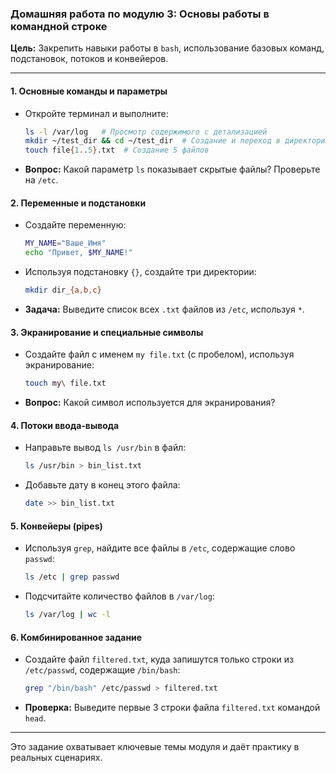 ### **Домашняя работа по модулю 3: Основы работы в командной строке**  

**Цель:** Закрепить навыки работы в `bash`, использование базовых команд, подстановок, потоков и конвейеров.  

---  

#### **1. Основные команды и параметры**  
- Откройте терминал и выполните:  
  ```bash
  ls -l /var/log   # Просмотр содержимого с детализацией
  mkdir ~/test_dir && cd ~/test_dir  # Создание и переход в директорию
  touch file{1..5}.txt  # Создание 5 файлов
  ```  
- **Вопрос:** Какой параметр `ls` показывает скрытые файлы? Проверьте на `/etc`.  

#### **2. Переменные и подстановки**  
- Создайте переменную:  
  ```bash
  MY_NAME="Ваше_Имя"
  echo "Привет, $MY_NAME!"  
  ```  
- Используя подстановку `{}`, создайте три директории:  
  ```bash
  mkdir dir_{a,b,c}  
  ```  
- **Задача:** Выведите список всех `.txt` файлов из `/etc`, используя `*`.  

#### **3. Экранирование и специальные символы**  
- Создайте файл с именем `my file.txt` (с пробелом), используя экранирование:  
  ```bash
  touch my\ file.txt  
  ```  
- **Вопрос:** Какой символ используется для экранирования?  

#### **4. Потоки ввода-вывода**  
- Направьте вывод `ls /usr/bin` в файл:  
  ```bash
  ls /usr/bin > bin_list.txt  
  ```  
- Добавьте дату в конец этого файла:  
  ```bash
  date >> bin_list.txt  
  ```  

#### **5. Конвейеры (pipes)**  
- Используя `grep`, найдите все файлы в `/etc`, содержащие слово `passwd`:  
  ```bash
  ls /etc | grep passwd  
  ```  
- Подсчитайте количество файлов в `/var/log`:  
  ```bash
  ls /var/log | wc -l  
  ```  

#### **6. Комбинированное задание**  
- Создайте файл `filtered.txt`, куда запишутся только строки из `/etc/passwd`, содержащие `/bin/bash`:  
  ```bash
  grep "/bin/bash" /etc/passwd > filtered.txt  
  ```  
- **Проверка:** Выведите первые 3 строки файла `filtered.txt` командой `head`.  

---  


Это задание охватывает ключевые темы модуля и даёт практику в реальных сценариях.
